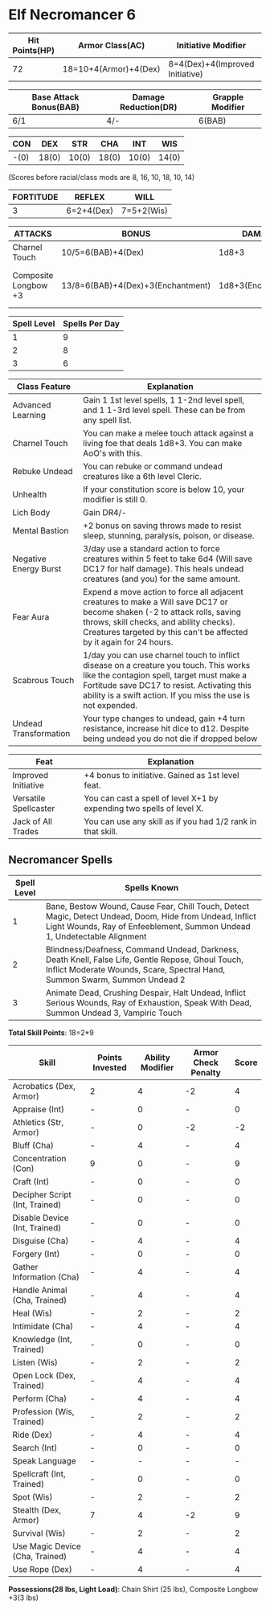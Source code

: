 # Elf Necromancer 6

Hit Points(HP) | Armor Class(AC) | Initiative Modifier | Speed | Size
-------------- | --------------- | ------------------- | ----- | ----
72             | 18=10+4(Armor)+4(Dex)| 8=4(Dex)+4(Improved Initiative) | 30ft | Medium(0)

Base Attack Bonus(BAB) | Damage Reduction(DR) | Grapple Modifier
---------------------  | -------------------- | ----------------
6/1                    | 4/-                  | 6(BAB)

CON   | DEX   | STR   | CHA   | INT   | WIS 
---   | ---   | ---   | ---   | -     | ------- 
-(0)  | 18(0) | 10(0) | 18(0) | 10(0) | 14(0) 

(Scores before racial/class mods are 8, 16, 10, 18, 10, 14)

FORTITUDE | REFLEX | WILL
--------- | ------ | ----
3         | 6=2+4(Dex)| 7=5+2(Wis)

ATTACKS | BONUS | DAMAGE | CRITICAL | NOTES
------- | ----- | ------ | -------- | -----
Charnel Touch| 10/5=6(BAB)+4(Dex) | 1d8+3 | - | Requires touch attack to hit
Composite Longbow +3 | 13/8=6(BAB)+4(Dex)+3(Enchantment) | 1d8+3(Enchantment) | 20/x3 | +3 Enchantment Bonus to attack/damage

Spell Level |  Spells Per Day 
----------- | ------------ 
1           | 9
2           | 8
3           | 6

Class Feature | Explanation
------------- | -----------
Advanced Learning     | Gain 1 1st level spells, 1 1-2nd level spell, and 1 1-3rd level spell. These can be from any spell list.
Charnel Touch         | You can make a melee touch attack against a living foe that deals 1d8+3. You can make AoO's with this.
Rebuke Undead         | You can rebuke or command undead creatures like a 6th level Cleric.
Unhealth              | If your constitution score is below 10, your modifier is still 0.
Lich Body             | Gain DR4/-
Mental Bastion        | +2 bonus on saving throws made to resist sleep, stunning, paralysis, poison, or disease.
Negative Energy Burst | 3/day use a standard action to force creatures within 5 feet to take 6d4 (Will save DC17 for half damage). This heals undead creatures (and you) for the same amount.
Fear Aura             | Expend a move action to force all adjacent creatures to make a Will save DC17 or become shaken (-2 to attack rolls, saving throws, skill checks, and ability checks). Creatures targeted by this can't be affected by it again for 24 hours.
Scabrous Touch        | 1/day you can use charnel touch to inflict disease on a creature you touch. This works like the contagion spell, target must make a Fortitude save DC17 to resist. Activating this ability is a swift action. If you miss the use is not expended.
Undead Transformation | Your type changes to undead, gain +4 turn resistance, increase hit dice to d12. Despite being undead you do not die if dropped below 

Feat | Explanation
----- | -----------
Improved Initiative   | +4 bonus to initiative. Gained as 1st level feat.
Versatile Spellcaster | You can cast a spell of level X+1 by expending two spells of level X. 
Jack of All Trades    | You can use any skill as if you had 1/2 rank in that skill.

## Necromancer Spells
Spell Level | Spells Known
----------- | ------------
1 | Bane, Bestow Wound, Cause Fear, Chill Touch, Detect Magic, Detect Undead, Doom, Hide from Undead, Inflict Light Wounds, Ray of Enfeeblement, Summon Undead 1, Undetectable Alignment
2 | Blindness/Deafness, Command Undead, Darkness, Death Knell, False Life, Gentle Repose, Ghoul Touch, Inflict Moderate Wounds, Scare, Spectral Hand, Summon Swarm, Summon Undead 2
3 | Animate Dead, Crushing Despair, Halt Undead, Inflict Serious Wounds, Ray of Exhaustion, Speak With Dead, Summon Undead 3, Vampiric Touch

**Total Skill Points**: 18=2*9

Skill | Points Invested | Ability Modifier | Armor Check Penalty | Score
----- | --------------- | ---------------- | ------------------- | -----
Acrobatics (Dex, Armor)                    | 2 | 4 | -2 | 4
Appraise (Int)                             | - | 0 | - | 0
Athletics (Str, Armor)                     | - | 0 | -2 | -2
Bluff (Cha)                                | - | 4 | - | 4
Concentration (Con)                        | 9 | 0 | - | 9
Craft (Int)                                | - | 0 | - | 0
Decipher Script (Int, Trained)             | - | 0 | - | 0
Disable Device (Int, Trained)              | - | 0 | - | 0
Disguise (Cha)                             | - | 4 | - | 4
Forgery (Int)                              | - | 0 | - | 0
Gather Information (Cha)                   | - | 4 | - | 4
Handle Animal (Cha, Trained)               | - | 4 | - | 4
Heal (Wis)                                 | - | 2 | - | 2
Intimidate (Cha)                           | - | 4 | - | 4
Knowledge (Int, Trained)                   | - | 0 | - | 0
Listen (Wis)                               | - | 2 | - | 2
Open Lock (Dex, Trained)                   | - | 4 | - | 4
Perform (Cha)                              | - | 4 | - | 4
Profession (Wis, Trained)                  | - | 2 | - | 2
Ride (Dex)                                 | - | 4 | - | 4
Search (Int)                               | - | 0 | - | 0
Speak Language                             | - | - | - | -
Spellcraft (Int, Trained)                  | - | 0 | - | 0
Spot (Wis)                                 | - | 2 | - | 2
Stealth (Dex, Armor)                       | 7 | 4 | -2 | 9
Survival (Wis)                             | - | 2 | - | 2
Use Magic Device (Cha, Trained)            | - | 4 | - | 4
Use Rope (Dex)                             | - | 4 | - | 4

**Possessions(28 lbs, Light Load)**: Chain Shirt (25 lbs), Composite Longbow +3(3 lbs)